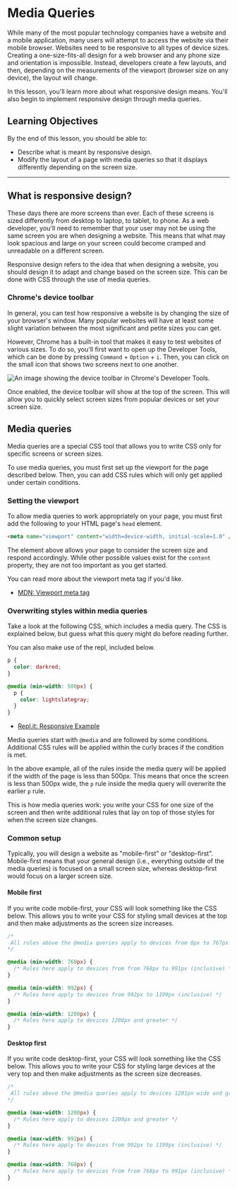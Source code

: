 # Media Queries

While many of the most popular technology companies have a website and a mobile application, many users will attempt to access the website via their mobile browser. Websites need to be responsive to all types of device sizes. Creating a one-size-fits-all design for a web browser and any phone size and orientation is impossible. Instead, developers create a few layouts, and then, depending on the measurements of the viewport (browser size on any device), the layout will change.

In this lesson, you'll learn more about what responsive design means. You'll also begin to implement responsive design through media queries.

## Learning Objectives

By the end of this lesson, you should be able to:

- Describe what is meant by responsive design.
- Modify the layout of a page with media queries so that it displays differently depending on the screen size.

---

## What is responsive design?

These days there are more screens than ever. Each of these screens is sized differently from desktop to laptop, to tablet, to phone. As a web developer, you'll need to remember that your user may not be using the same screen you are when designing a website. This means that what may look spacious and large on your screen could become cramped and unreadable on a different screen.

Responsive design refers to the idea that when designing a website, you should design it to adapt and change based on the screen size. This can be done with CSS through the use of media queries.

### Chrome's device toolbar

In general, you can test how responsive a website is by changing the size of your browser's window. Many popular websites will have at least some slight variation between the most significant and petite sizes you can get.

However, Chrome has a built-in tool that makes it easy to test websites of various sizes. To do so, you'll first want to open up the Developer Tools, which can be done by pressing `Command` + `Option` + `i`. Then, you can click on the small icon that shows two screens next to one another.

![An image showing the device toolbar in Chrome's Developer Tools.](./assets/device-toolbar.png)

Once enabled, the device toolbar will show at the top of the screen. This will allow you to quickly select screen sizes from popular devices or set your screen size.

## Media queries

Media queries are a special CSS tool that allows you to write CSS only for specific screens or screen sizes.

To use media queries, you must first set up the viewport for the page described below. Then, you can add CSS rules which will only get applied under certain conditions.

### Setting the viewport

To allow media queries to work appropriately on your page, you must first add the following to your HTML page's `head` element.

```html
<meta name="viewport" content="width=device-width, initial-scale=1.0" />
```

The element above allows your page to consider the screen size and respond accordingly. While other possible values exist for the `content` property, they are not too important as you get started.

You can read more about the viewport meta tag if you'd like.

- [MDN: Viewport meta tag](https://developer.mozilla.org/en-US/docs/Web/HTML/Viewport_meta_tag)

### Overwriting styles within media queries

Take a look at the following CSS, which includes a media query. The CSS is explained below, but guess what this query might do before reading further.

You can also make use of the repl, included below.

```css
p {
  color: darkred;
}

@media (min-width: 500px) {
  p {
    color: lightslategray;
  }
}
```

- [Repl.it: Responsive Example](https://replit.com/@Pursuit/Media-Queries-Responsive-Example)

Media queries start with `@media` and are followed by some conditions. Additional CSS rules will be applied within the curly braces if the condition is met.

In the above example, all of the rules inside the media query will be applied if the width of the page is less than 500px. This means that once the screen is less than 500px wide, the `p` rule inside the media query will overwrite the earlier `p` rule.

This is how media queries work: you write your CSS for one size of the screen and then write additional rules that lay on top of those styles for when the screen size changes.

### Common setup

Typically, you will design a website as "mobile-first" or "desktop-first". Mobile-first means that your general design (i.e., everything outside of the media queries) is focused on a small screen size, whereas desktop-first would focus on a larger screen size.

#### Mobile first

If you write code mobile-first, your CSS will look something like the CSS below. This allows you to write your CSS for styling small devices at the top and then make adjustments as the screen size increases.

```css
/* 
 All rules above the @media queries apply to devices from 0px to 767px wide (inclusive)
*/

@media (min-width: 768px) {
  /* Rules here apply to devices from from 768px to 991px (inclusive) */
}

@media (min-width: 992px) {
  /* Rules here apply to devices from 992px to 1199px (inclusive) */
}

@media (min-width: 1200px) {
  /* Rules here apply to devices 1200px and greater */
}
```

#### Desktop first

If you write code desktop-first, your CSS will look something like the CSS below. This allows you to write your CSS for styling large devices at the very top and then make adjustments as the screen size decreases.

```css
/* 
 All rules above the @media queries apply to devices 1201px wide and greater (inclusive)
*/

@media (max-width: 1200px) {
  /* Rules here apply to devices 1200px and greater */
}

@media (max-width: 992px) {
  /* Rules here apply to devices from 992px to 1199px (inclusive) */
}

@media (max-width: 768px) {
  /* Rules here apply to devices from from 768px to 991px (inclusive) */
}
```
